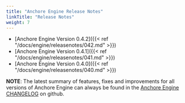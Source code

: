 ```yaml
---
title: "Anchore Engine Release Notes"
linkTitle: "Release Notes"
weight: 7
---
```


* [Anchore Engine Version 0.4.2]({{< ref "/docs/engine/releasenotes/042.md" >}})
* [Anchore Engine Version 0.4.1]({{< ref "/docs/engine/releasenotes/041.md" >}})
* [Anchore Engine Version 0.4.0]({{< ref "/docs/engine/releasenotes/040.md" >}})

**NOTE**: The latest summary of features, fixes and improvements for all versions of Anchore Engine can always be found in the [Anchore Engine CHANGELOG](https://github.com/anchore/anchore-engine/blob/master/CHANGELOG.md) on github.